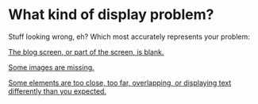 # What kind of display problem?

Stuff looking wrong, eh?  Which most accurately represents your problem:

[The blog screen, or part of the screen, is blank.](blog-is-blank.html)

[Some images are missing.](missing-images.html)

[Some elements are too close, too far, overlapping, or displaying text differently than you expected.](incorrect-formatting.html)
